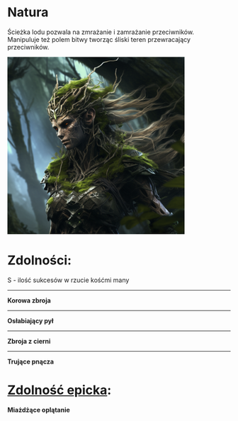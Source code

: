 # Natura

Ścieżka lodu pozwala na zmrażanie i zamrażanie przeciwników.\
Manipuluje też polem bitwy tworząc śliski teren przewracający przeciwników.

<img src="imgs/natura.png" width="400">

# Zdolności:

S - ilość sukcesów w rzucie kośćmi many

___

**Korowa zbroja**


___

**Osłabiający pył**


___

**Zbroja z cierni**

___

**Trujące pnącza**


# [Zdolność epicka](/docs/zdolnosc-epicka.md):

**Miażdżące oplątanie**
